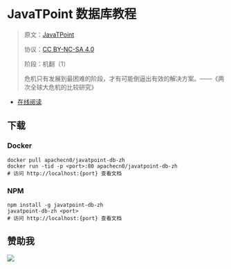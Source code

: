 # JavaTPoint 数据库教程

> 原文：[JavaTPoint](https://www.javatpoint.com/)
> 
> 协议：[CC BY-NC-SA 4.0](http://creativecommons.org/licenses/by-nc-sa/4.0/)
> 
> 阶段：机翻（1）
> 
> 危机只有发展到最困难的阶段，才有可能倒逼出有效的解决方案。——《两次全球大危机的比较研究》

* [在线阅读](https://jtpdb.apachecn.org)
## 下载

### Docker

```
docker pull apachecn0/javatpoint-db-zh
docker run -tid -p <port>:80 apachecn0/javatpoint-db-zh
# 访问 http://localhost:{port} 查看文档
```

### NPM

```
npm install -g javatpoint-db-zh
javatpoint-db-zh <port>
# 访问 http://localhost:{port} 查看文档
```

## 赞助我

![](https://img-blog.csdnimg.cn/20200112005920729.png)
